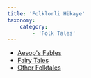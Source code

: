 ```yaml
---
title: 'Folklorli Hikaye'
taxonomy:
    category:
        - 'Folk Tales'
---
```


* [Aesop's Fables](fabula-fal-esopo)
* [Fairy Tales](pearili-hikaye)
* [Other Folktales](alo-folklorli-hikaye)

